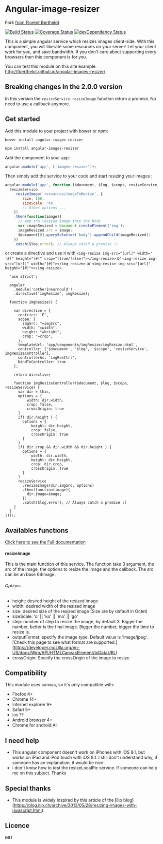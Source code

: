 # Angular-image-resizer

Fork [from Florent Berthelot](https://github.com/FBerthelot/angular-images-resizer)

[![Build Status](https://travis-ci.org/FBerthelot/angular-images-resizer.svg?branch=master)](https://travis-ci.org/FBerthelot/angular-images-resizer)
[![Coverage Status](https://img.shields.io/coveralls/FBerthelot/angular-images-resizer.svg)](https://coveralls.io/r/FBerthelot/angular-images-resizer)
[![devDependency Status](https://david-dm.org/FBerthelot/angular-images-resizer/dev-status.svg)](https://david-dm.org/FBerthelot/angular-images-resizer#info=devDependencies)

This is a simple angular service which resizes images client-side. With this component, you will liberate some resources on your server!
Let your client work for you, and save bandwidth. If you don't care about supporting every browsers then this component is for you.

You can test this module on this site example: http://fberthelot.github.io/angular-images-resizer/

## Breaking changes in the 2.0.0 version

In this version the `resizeService.resizeImage` function return a promise. No need to use a callback anymore.

## Get started
Add this module to your project with bower or npm:

```bash 
bower install angular-images-resizer
```

```bash
npm install angular-images-resizer
```

Add the component to your app:
```javascript
angular.module('app', ['images-resizer']); 
```

Then simply add the service to your code and start resizing your images :

```javascript 
angular.module('app', function ($document, $log, $scope, resizeService) {
  resizeService
    .resizeImage('resources/imageToResize', {
        size: 100, 
        sizeScale: 'ko'
        // Other options ...
    })
    .then(function(image){    
      // Add the resized image into the body
      var imageResized = document.createElement('img');
      imageResized.src = image;
      $document[0].querySelector('body').appendChild(imageResized);
    })
    .catch($log.error); // Always catch a promise :)
```

or create a directive and use it with 
```<img-resize img-src="[url]" width="[#]" height="[#]" crop="[true/false]"></img-resize>```
or
```<img-resize img-src="[url]" width="[#]"></img-resize>```
or
```<img-resize img-src="[url]" height="[#]"></img-resize>```

```(function() {
  'use strict';

  angular
    .module('catherinearnould')
    .directive('imgResize', imgResize);

  function imgResize() {

    var directive = {
      restrict: 'E',
      scope: {
        imgSrc: "=imgSrc",
        width: "=width",
        height: "=height",
        crop: "=crop",
      },
      templateUrl: 'app/components/imgResize/imgResize.html',
      controller: ['$document', '$log', '$scope', 'resizeService', imgResizeController],
      controllerAs: 'imgResCtrl',
      bindToController: true
    };

    return directive;
    
    function imgResizeController($document, $log, $scope, resizeService) {
      var dir = this, 
      options = {
          width: dir.width,  
          crop: false, 
          crossOrigin: true
      }
      if( dir.height ) {
        options = {
            height: dir.height, 
            crop: false, 
            crossOrigin: true
        }
      }
      if( dir.crop && dir.width && dir.height ) {
        options = {
            width: dir.width, 
            height: dir.height, 
            crop: dir.crop, 
            crossOrigin: true
        }
      }
      resizeService
        .resizeImage(dir.imgSrc, options)
        .then(function(image){    
          dir.image=image;
        })
        .catch($log.error); // Always catch a promise :)
    }
  }
})();
```

## Availables functions

[Click here to see the Full documentation](http://fberthelot.github.io/angular-images-resizer/docs/)

#### resizeImage
This is the main function of this service. The function take 3 argument, the src of the image, the options to resize the image and the callback.
The src can be an base 64image.

###### Options
- height: desired height of the resized image
- width: desired width of the resized image
- size: desired size of the resized image (Size are by default in Octet)
- sizeScale: 'o' || 'ko' || 'mo' || 'go'
- step: number of step to resize the image, by default 3. Bigger the number, better is the final image. Bigger the number, bigger the time to resize is.
- outputFormat: specify the image type. Default value is 'image/jpeg'. [Check this page to see what format are supported.] (https://developer.mozilla.org/en-US/docs/Web/API/HTMLCanvasElement/toDataURL)
- crossOrigin: Specify the crossOrigin of the image to resize

## Compatibility
This module uses canvas, so it's only compatible with:
* Firefox 4+
* Chrome 14+
* Internet explorer 9+
* Safari 5+
* ios ??
* Android browser 4+
* Chrome for android All

## I need help
* This angular component doesn't work on iPhones with iOS 8.1, but works on iPad and iPod touch with iOS 8.1. I still don't understand why, if someone has an explanation, it would be nice.
* I don't know how to test the resizeLocalPic service. If someone can help me on this subject.
Thanks

## Special thanks
* This module is widely inspired by this article of the [liip blog] (https://blog.liip.ch/archive/2013/05/28/resizing-images-with-javascript.html).

## Licence
MIT
